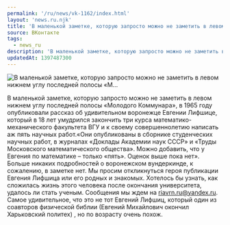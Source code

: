 ```yaml
---
permalink: '/ru/news/vk-1162/index.html'
layout: 'news.ru.njk'
title: 'В маленькой заметке, которую запросто можно не заметить в левом нижнем углу последней полосы «М'
source: ВКонтакте
tags:
  - news_ru
description: 'В маленькой заметке, которую запросто можно не заметить в левом нижнем углу последней полосы «М…'
updatedAt: 1397487300
---
```

![В маленькой заметке, которую запросто можно не заметить в левом нижнем углу последней полосы «М…](https://sun9-34.userapi.com/impf/c607823/v607823833/53a7/wJIVD_MgoIE.jpg?size=460x724&quality=96&proxy=1&sign=c9bd6aa4f7ab63f4c642816a8b33fcc5&c_uniq_tag=kaVDzKemhlIoLrDGZzkvmUQof-_VNHptfdj8AADm8Ps&type=album)

В маленькой заметке, которую запросто можно не заметить в левом нижнем углу последней полосы «Молодого Коммунара», в 1965 году опубликовали рассказ об удивительном воронежце Евгении Лифшице, который в 18 лет умудрился закончить три курса математико-механического факультета ВГУ и к своему совершеннолетию написать аж пять научных работ.«Они опубликованы в сборнике студенческих научных работ, в журналах «Доклады Академии наук СССР» и «Труды Московского математического общества». Можно добавить, что у Евгения по математике – только «пять». Оценок выше пока нет». Больше никаких подробностей о воронежском вундеркинде, к сожалению, в заметке нет. Мы просим откликнуться героя публикации Евгения Лифшица или его родных и знакомых. Хотелось бы узнать, как сложилась жизнь этого человека после окончания университета, удалось ли стать ученым. Сообщения мы ждем на riavrn.ru@yandex.ru.
Самое удивительное, что это не тот Евгений Лифшиц, который один из  соавторов физической библии (Евгений Михайлович окончил Харьковский политех) , но по возрасту очень похож.
